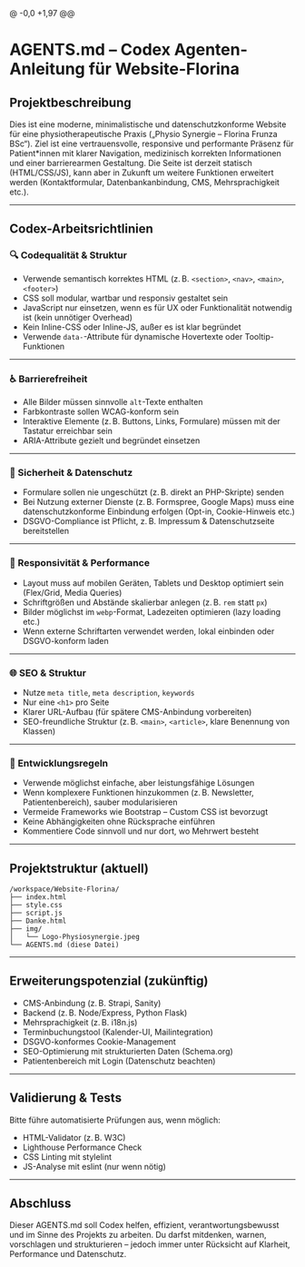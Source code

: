 @ -0,0 +1,97 @@
# AGENTS.md – Codex Agenten-Anleitung für Website-Florina

## Projektbeschreibung
Dies ist eine moderne, minimalistische und datenschutzkonforme Website für eine physiotherapeutische Praxis („Physio Synergie – Florina Frunza BSc“). Ziel ist eine vertrauensvolle, responsive und performante Präsenz für Patient*innen mit klarer Navigation, medizinisch korrekten Informationen und einer barrierearmen Gestaltung. Die Seite ist derzeit statisch (HTML/CSS/JS), kann aber in Zukunft um weitere Funktionen erweitert werden (Kontaktformular, Datenbankanbindung, CMS, Mehrsprachigkeit etc.).

---

## Codex-Arbeitsrichtlinien

### 🔍 Codequalität & Struktur
- Verwende semantisch korrektes HTML (z. B. `<section>`, `<nav>`, `<main>`, `<footer>`)
- CSS soll modular, wartbar und responsiv gestaltet sein
- JavaScript nur einsetzen, wenn es für UX oder Funktionalität notwendig ist (kein unnötiger Overhead)
- Kein Inline-CSS oder Inline-JS, außer es ist klar begründet
- Verwende `data-`-Attribute für dynamische Hovertexte oder Tooltip-Funktionen

---

### ♿ Barrierefreiheit
- Alle Bilder müssen sinnvolle `alt`-Texte enthalten
- Farbkontraste sollen WCAG-konform sein
- Interaktive Elemente (z. B. Buttons, Links, Formulare) müssen mit der Tastatur erreichbar sein
- ARIA-Attribute gezielt und begründet einsetzen

---

### 🔐 Sicherheit & Datenschutz
- Formulare sollen nie ungeschützt (z. B. direkt an PHP-Skripte) senden
- Bei Nutzung externer Dienste (z. B. Formspree, Google Maps) muss eine datenschutzkonforme Einbindung erfolgen (Opt-in, Cookie-Hinweis etc.)
- DSGVO-Compliance ist Pflicht, z. B. Impressum & Datenschutzseite bereitstellen

---

### 📱 Responsivität & Performance
- Layout muss auf mobilen Geräten, Tablets und Desktop optimiert sein (Flex/Grid, Media Queries)
- Schriftgrößen und Abstände skalierbar anlegen (z. B. `rem` statt `px`)
- Bilder möglichst im `webp`-Format, Ladezeiten optimieren (lazy loading etc.)
- Wenn externe Schriftarten verwendet werden, lokal einbinden oder DSGVO-konform laden

---

### 🌐 SEO & Struktur
- Nutze `meta title`, `meta description`, `keywords`
- Nur eine `<h1>` pro Seite
- Klarer URL-Aufbau (für spätere CMS-Anbindung vorbereiten)
- SEO-freundliche Struktur (z. B. `<main>`, `<article>`, klare Benennung von Klassen)

---

### 🧠 Entwicklungsregeln
- Verwende möglichst einfache, aber leistungsfähige Lösungen
- Wenn komplexere Funktionen hinzukommen (z. B. Newsletter, Patientenbereich), sauber modularisieren
- Vermeide Frameworks wie Bootstrap – Custom CSS ist bevorzugt
- Keine Abhängigkeiten ohne Rücksprache einführen
- Kommentiere Code sinnvoll und nur dort, wo Mehrwert besteht

---

## Projektstruktur (aktuell)

```
/workspace/Website-Florina/
├── index.html
├── style.css
├── script.js
├── Danke.html
├── img/
│   └── Logo-Physiosynergie.jpeg
└── AGENTS.md (diese Datei)
```

---

## Erweiterungspotenzial (zukünftig)

- CMS-Anbindung (z. B. Strapi, Sanity)
- Backend (z. B. Node/Express, Python Flask)
- Mehrsprachigkeit (z. B. i18n.js)
- Terminbuchungstool (Kalender-UI, Mailintegration)
- DSGVO-konformes Cookie-Management
- SEO-Optimierung mit strukturierten Daten (Schema.org)
- Patientenbereich mit Login (Datenschutz beachten)

---

## Validierung & Tests

Bitte führe automatisierte Prüfungen aus, wenn möglich:
- HTML-Validator (z. B. W3C)
- Lighthouse Performance Check
- CSS Linting mit stylelint
- JS-Analyse mit eslint (nur wenn nötig)

---

## Abschluss
Dieser AGENTS.md soll Codex helfen, effizient, verantwortungsbewusst und im Sinne des Projekts zu arbeiten. Du darfst mitdenken, warnen, vorschlagen und strukturieren – jedoch immer unter Rücksicht auf Klarheit, Performance und Datenschutz.
